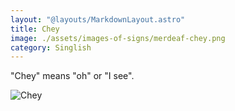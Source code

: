 ```yaml
---
layout: "@layouts/MarkdownLayout.astro"
title: Chey
image: ./assets/images-of-signs/merdeaf-chey.png
category: Singlish
---
```


"Chey" means "oh" or "I see".

![Chey](@signs/merdeaf-chey.png)
